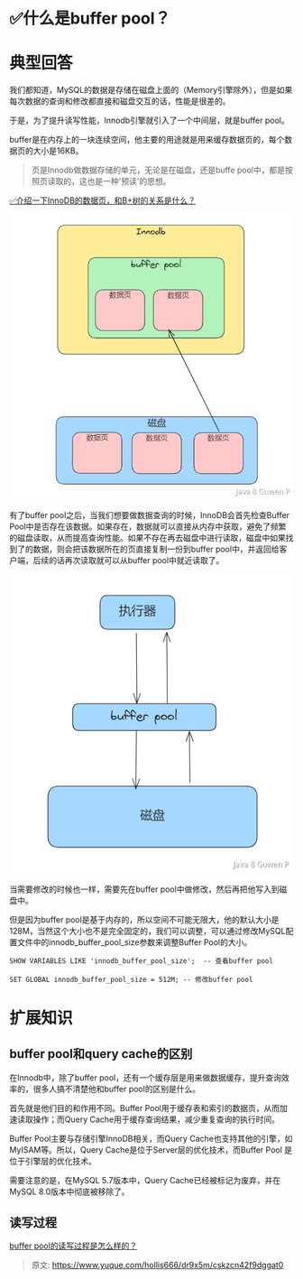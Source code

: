 # ✅什么是buffer pool？


# 典型回答

我们都知道，MySQL的数据是存储在磁盘上面的（Memory引擎除外），但是如果每次数据的查询和修改都直接和磁盘交互的话，性能是很差的。

于是，为了提升读写性能，Innodb引擎就引入了一个中间层，就是buffer pool。

buffer是在内存上的一块连续空间，他主要的用途就是用来缓存数据页的，每个数据页的大小是16KB。

> 页是Innodb做数据存储的单元，无论是在磁盘，还是buffe pool中，都是按照页读取的，这也是一种'预读'的思想。


[✅介绍一下InnoDB的数据页，和B+树的关系是什么？](https://www.yuque.com/hollis666/dr9x5m/vebvlntlc6rnvuu0?view=doc_embed)

![image.png](./img/vDk7XTY-WJov1g0D/1690545511097-84b0dae4-d97b-4db0-8820-6f14ae00abf7-768393.png)

有了buffer pool之后，当我们想要做数据查询的时候，InnoDB会首先检查Buffer Pool中是否存在该数据。如果存在，数据就可以直接从内存中获取，避免了频繁的磁盘读取，从而提高查询性能。如果不存在再去磁盘中进行读取，磁盘中如果找到了的数据，则会把该数据所在的页直接复制一份到buffer pool中，并返回给客户端，后续的话再次读取就可以从buffer pool中就近读取了。

![image.png](./img/vDk7XTY-WJov1g0D/1690544427750-26a015d4-7ad6-40cf-ae38-85932481f1c1-816708.png)

当需要修改的时候也一样，需要先在buffer pool中做修改，然后再把他写入到磁盘中。

但是因为buffer pool是基于内存的，所以空间不可能无限大，他的默认大小是128M，当然这个大小也不是完全固定的，我们可以调整，可以通过修改MySQL配置文件中的innodb_buffer_pool_size参数来调整Buffer Pool的大小。

```
SHOW VARIABLES LIKE 'innodb_buffer_pool_size';  -- 查看buffer pool

SET GLOBAL innodb_buffer_pool_size = 512M; -- 修改buffer pool
```


# 扩展知识


## buffer pool和query cache的区别

在Innodb中，除了buffer pool，还有一个缓存层是用来做数据缓存，提升查询效率的，很多人搞不清楚他和buffer pool的区别是什么。

首先就是他们目的和作用不同。Buffer Pool用于缓存表和索引的数据页，从而加速读取操作；而Query Cache用于缓存查询结果，减少重复查询的执行时间。

Buffer Pool主要与存储引擎InnoDB相关，而Query Cache也支持其他的引擎，如MyISAM等。所以，Query Cache是位于Server层的优化技术，而Buffer Pool 是位于引擎层的优化技术。

需要注意的是，在MySQL 5.7版本中，Query Cache已经被标记为废弃，并在MySQL 8.0版本中彻底被移除了。

 

## 读写过程

[buffer pool的读写过程是怎么样的？](https://www.yuque.com/hollis666/dr9x5m/npkvvofcuc0g9n7m?view=doc_embed)


> 原文: <https://www.yuque.com/hollis666/dr9x5m/cskzcn42f9dggat0>